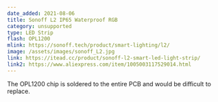 ```yaml
---
date_added: 2021-08-06
title: Sonoff L2 IP65 Waterproof RGB 
category: unsupported
type: LED Strip
flash: OPL1200
mlink: https://sonoff.tech/product/smart-lighting/l2/
image: /assets/images/sonoff_L2.jpg
link: https://itead.cc/product/sonoff-l2-smart-led-light-strip/
link2: https://www.aliexpress.com/item/1005003117529014.html
---
```


The OPL1200 chip is soldered to the entire PCB and would be difficult to replace.

